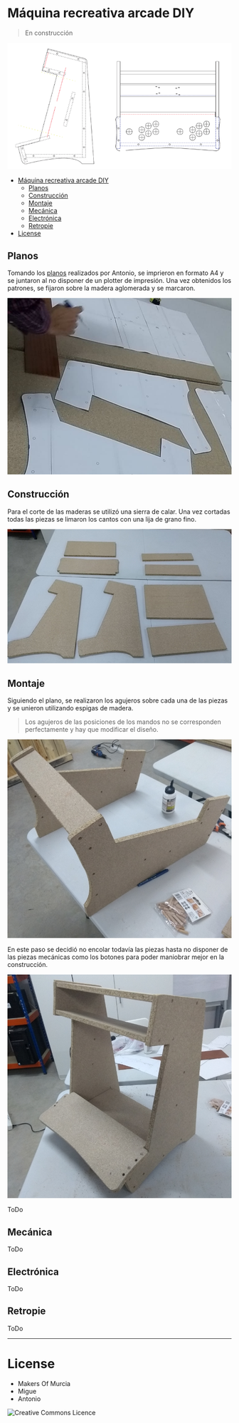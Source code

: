 # Máquina recreativa arcade DIY

> En construcción

![](preview.png)

- [Máquina recreativa arcade DIY](#m%C3%A1quina-recreativa-arcade-diy)
  - [Planos](#planos)
  - [Construcción](#construcci%C3%B3n)
  - [Montaje](#montaje)
  - [Mecánica](#mec%C3%A1nica)
  - [Electrónica](#electr%C3%B3nica)
  - [Retropie](#retropie)
- [License](#license)


## Planos

Tomando los [planos](src/planos.pdf) realizados por Antonio, se imprieron en formato A4 y se juntaron al no disponer de un plotter de impresión. Una vez obtenidos los patrones, se fijaron sobre la madera aglomerada y se marcaron.

![](img/patrones.png)

## Construcción

Para el corte de las maderas se utilizó una sierra de calar. Una vez cortadas todas las piezas se limaron los cantos con una lija de grano fino.

![](img/madera.png)

## Montaje

Siguiendo el plano, se realizaron los agujeros sobre cada una de las piezas y se unieron utilizando espigas de madera.

> Los agujeros de las posiciones de los mandos no se corresponden perfectamente y hay que modificar el diseño.

![](img/montaje.png)

En este paso se decidió no encolar todavía las piezas hasta no disponer de las piezas mecánicas como los botones para poder maniobrar mejor en la construcción.

![](img/montado.png)

ToDo

## Mecánica

ToDo

## Electrónica

ToDo

## Retropie

ToDo


---

# License

- Makers Of Murcia
- Migue
- Antonio

![Creative Commons Licence](http://i.creativecommons.org/l/by-sa/4.0/88x31.png)
